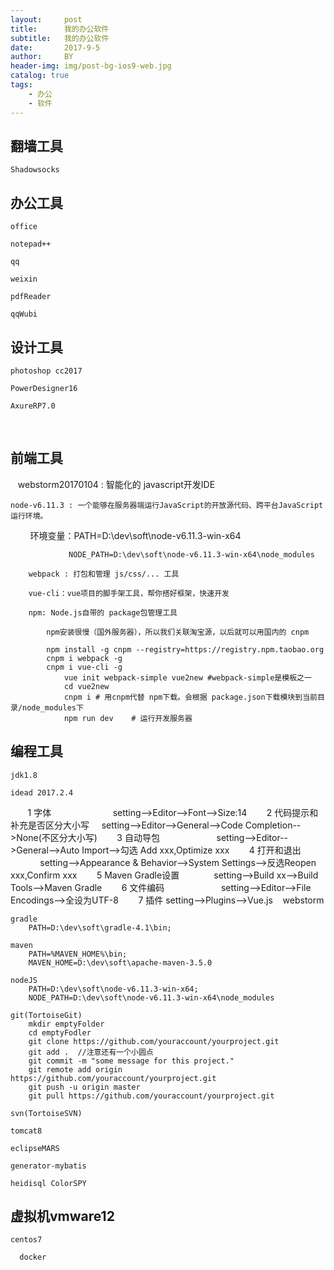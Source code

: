 ```yaml
---
layout:     post
title:      我的办公软件
subtitle:   我的办公软件
date:       2017-9-5
author:     BY
header-img: img/post-bg-ios9-web.jpg
catalog: true
tags:
    - 办公
    - 软件
---
```



## 翻墙工具

    Shadowsocks
  
## 办公工具

    office 

    notepad++ 

    qq 

    weixin 

    pdfReader 

    qqWubi

## 设计工具

    photoshop cc2017
            
    PowerDesigner16
            
    AxureRP7.0
    
## 前端工具

    webstorm20170104 : 智能化的 javascript开发IDE
    
    node-v6.11.3 : 一个能够在服务器端运行JavaScript的开放源代码、跨平台JavaScript运行环境。
        
        环境变量：PATH=D:\dev\soft\node-v6.11.3-win-x64
        
                 NODE_PATH=D:\dev\soft\node-v6.11.3-win-x64\node_modules
                 
        webpack : 打包和管理 js/css/... 工具
        
        vue-cli：vue项目的脚手架工具，帮你搭好框架，快速开发
        
        npm: Node.js自带的 package包管理工具
        
            npm安装很慢（国外服务器），所以我们关联淘宝源，以后就可以用国内的 cnpm
            
            npm install -g cnpm --registry=https://registry.npm.taobao.org
            cnpm i webpack -g
            cnpm i vue-cli -g
                vue init webpack-simple vue2new #webpack-simple是模板之一
                cd vue2new
                cnpm i # 用cnpm代替 npm下载。会根据 package.json下载模块到当前目录/node_modules下
                npm run dev    # 运行开发服务器

## 编程工具

    jdk1.8 
  
    idead 2017.2.4
        1 字体                            setting-->Editor-->Font-->Size:14
        2 代码提示和补充是否区分大小写      setting-->Editor-->General-->Code Completion-->None(不区分大小写)
        3 自动导包                        setting-->Editor-->General-->Auto Import-->勾选 Add xxx,Optimize xxx
        4 打开和退出                      setting-->Appearance & Behavior-->System Settings-->反选Reopen xxx,Confirm xxx
        5 Maven Gradle设置               setting-->Build xx-->Build Tools-->Maven Gradle
        6 文件编码                        setting-->Editor-->File Encodings-->全设为UTF-8
        7 插件                            setting-->Plugins-->Vue.js
    webstorm
    
    gradle
        PATH=D:\dev\soft\gradle-4.1\bin;
        
    maven
        PATH=%MAVEN_HOME%\bin;
        MAVEN_HOME=D:\dev\soft\apache-maven-3.5.0
    
    nodeJS
        PATH=D:\dev\soft\node-v6.11.3-win-x64;
        NODE_PATH=D:\dev\soft\node-v6.11.3-win-x64\node_modules
        
    git(TortoiseGit) 
        mkdir emptyFolder
        cd emptyFodler
        git clone https://github.com/youraccount/yourproject.git
        git add .  //注意还有一个小圆点
        git commit -m "some message for this project."
        git remote add origin https://github.com/youraccount/yourproject.git
        git push -u origin master
        git pull https://github.com/youraccount/yourproject.git
  
    svn(TortoiseSVN) 
  
    tomcat8 
  
    eclipseMARS
  
    generator-mybatis
  
    heidisql ColorSPY
  
## 虚拟机vmware12

    centos7 
  
      docker
    
 
